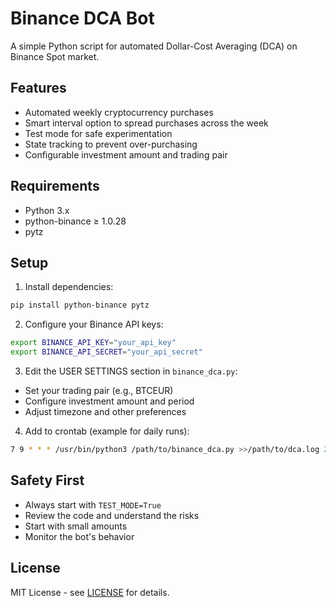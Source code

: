 # Binance DCA Bot

A simple Python script for automated Dollar-Cost Averaging (DCA) on Binance Spot market.

## Features

- Automated weekly cryptocurrency purchases
- Smart interval option to spread purchases across the week
- Test mode for safe experimentation
- State tracking to prevent over-purchasing
- Configurable investment amount and trading pair

## Requirements

- Python 3.x
- python-binance ≥ 1.0.28
- pytz

## Setup

1. Install dependencies:
```bash
pip install python-binance pytz
```

2. Configure your Binance API keys:
```bash
export BINANCE_API_KEY="your_api_key"
export BINANCE_API_SECRET="your_api_secret"
```

3. Edit the USER SETTINGS section in `binance_dca.py`:
- Set your trading pair (e.g., BTCEUR)
- Configure investment amount and period
- Adjust timezone and other preferences

4. Add to crontab (example for daily runs):
```bash
7 9 * * * /usr/bin/python3 /path/to/binance_dca.py >>/path/to/dca.log 2>&1
```

## Safety First

- Always start with `TEST_MODE=True`
- Review the code and understand the risks
- Start with small amounts
- Monitor the bot's behavior

## License

MIT License - see [LICENSE](LICENSE) for details. 